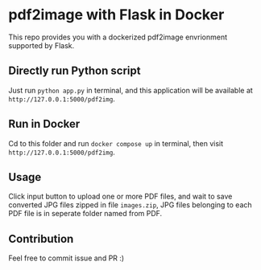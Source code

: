 # pdf2image with Flask in Docker

This repo provides you with a dockerized pdf2image envrionment supported by Flask.

## Directly run Python script

Just run `python app.py` in terminal, and this application will be available at `http://127.0.0.1:5000/pdf2img`.

## Run in Docker

Cd to this folder and run `docker compose up` in terminal, then visit `http://127.0.0.1:5000/pdf2img`.

## Usage

Click input button to upload one or more PDF files, and wait to save converted JPG files zipped in file `images.zip`, JPG files belonging to each PDF file is in seperate folder named from PDF.

## Contribution

Feel free to commit issue and PR :)
